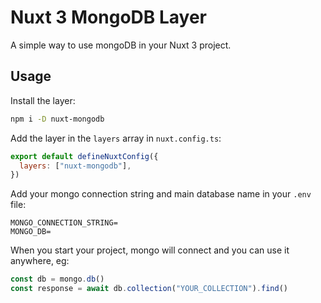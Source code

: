 # Nuxt 3 MongoDB Layer

A simple way to use mongoDB in your Nuxt 3 project.

## Usage

Install the layer:

```sh
npm i -D nuxt-mongodb
```

Add the layer in the `layers` array in `nuxt.config.ts`:

```js
export default defineNuxtConfig({
  layers: ["nuxt-mongodb"],
})
```

Add your mongo connection string and main database name in your `.env` file:

```
MONGO_CONNECTION_STRING=
MONGO_DB=
```

When you start your project, mongo will connect and you can use it anywhere, eg:

```js
const db = mongo.db()
const response = await db.collection("YOUR_COLLECTION").find()
```
